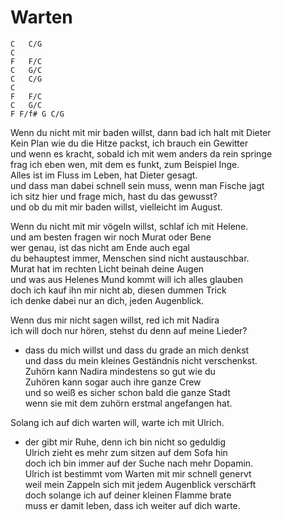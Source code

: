 # Warten

```
C	C/G
C
F	F/C
C	G/C
C	C/G
C
F	F/C
C	G/C
F F/f# G C/G
```

Wenn du nicht mit mir baden willst, dann bad ich halt mit Dieter  
Kein Plan wie du die Hitze packst, ich brauch ein Gewitter  
und wenn es kracht, sobald ich mit wem anders da rein springe  
frag ich eben wen, mit dem es funkt, zum Beispiel Inge.  
Alles ist im Fluss im Leben, hat Dieter gesagt.  
und dass man dabei schnell sein muss, wenn man Fische jagt  
ich sitz hier und frage mich, hast du das gewusst?  
und ob du mit mir baden willst, vielleicht im August.


Wenn du nicht mit mir vögeln willst, schlaf ich mit Helene.  
und am besten fragen wir noch Murat oder Bene  
wer genau, ist das nicht am Ende auch egal  
du behauptest immer, Menschen sind nicht austauschbar.  
Murat hat im rechten Licht beinah deine Augen  
und was aus Helenes Mund kommt will ich alles glauben  
doch ich kauf ihn mir nicht ab, diesen dummen Trick  
ich denke dabei nur an dich, jeden Augenblick.


Wenn dus mir nicht sagen willst, red ich mit Nadira  
ich will doch nur hören, stehst du denn auf meine Lieder?  
 - dass du mich willst und dass du grade an mich denkst  
und dass du mein kleines Geständnis nicht verschenkst.  
Zuhörn kann Nadira mindestens so gut wie du  
Zuhören kann sogar auch ihre ganze Crew  
und so weiß es sicher schon bald die ganze Stadt  
wenn sie mit dem zuhörn erstmal angefangen hat.


Solang ich auf dich warten will, warte ich mit Ulrich.  
 - der gibt mir Ruhe, denn ich bin nicht so geduldig  
Ulrich zieht es mehr zum sitzen auf dem Sofa hin  
doch ich bin immer auf der Suche nach mehr Dopamin.  
Ulrich ist bestimmt vom Warten mit mir schnell genervt  
weil mein Zappeln sich mit jedem Augenblick verschärft  
doch solange ich auf deiner kleinen Flamme brate  
muss er damit leben, dass ich weiter auf dich warte.

